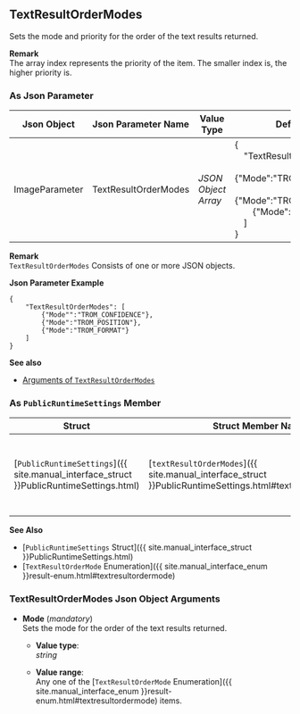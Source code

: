 

## TextResultOrderModes
Sets the mode and priority for the order of the text results returned.

**Remark**   
The array index represents the priority of the item. The smaller index is, the higher priority is.

### As Json Parameter

| Json Object |	Json Parameter Name | Value Type | Default Value |
| ----------- | ------------------- | ---------- | ------------- |
| ImageParameter | TextResultOrderModes | *JSON Object Array* | {<br>&emsp;"TextResultOrderModes": [ <br>&emsp;&emsp;{"Mode":"TROM_CONFIDENCE"}, <br>&emsp;&emsp;{"Mode":"TROM_POSITION"},<br>&emsp;&emsp;{"Mode":"TROM_FORMAT"}<br>&emsp;]<br>} |

**Remark**   
`TextResultOrderModes` Consists of one or more JSON objects.

**Json Parameter Example**   
```
{
    "TextResultOrderModes": [
        {"Mode"":"TROM_CONFIDENCE"},
        {"Mode":"TROM_POSITION"},
        {"Mode":"TROM_FORMAT"}
    ]
}
```

**See also**   
- [Arguments of `TextResultOrderModes`](#textresultordermodes-json-object-arguments)

### As `PublicRuntimeSettings` Member

| Struct |	Struct Member Name | Value Type | Value Range | Default Value |
| ------ | ------------------ | ---------- | ----------- | ------------- |
| [`PublicRuntimeSettings`]({{ site.manual_interface_struct }}PublicRuntimeSettings.html) | [`textResultOrderModes`]({{ site.manual_interface_struct }}PublicRuntimeSettings.html#textresultordermodes) | [`TextResultOrderMode`]({{ site.manual_interface_enum }}result-enum.html#textresultordermode)[8] | Each array item can be any one of the  [`TextResultOrderMode` Enumeration]({{ site.manual_interface_enum }}result-enum.html#textresultordermode) items.| `[TROM_CONFIDENCE,TROM_POSITION,TROM_FORMAT,TROM_SKIP,TROM_SKIP,TROM_SKIP,TROM_SKIP,TROM_SKIP]`|

**See Also**   
- [`PublicRuntimeSettings` Struct]({{ site.manual_interface_struct }}PublicRuntimeSettings.html)
- [`TextResultOrderMode` Enumeration]({{ site.manual_interface_enum }}result-enum.html#textresultordermode)


### TextResultOrderModes Json Object Arguments
- **Mode** (*mandatory*)  
    Sets the mode for the order of the text results returned.
    - **Value type**:    
        *string*

    - **Value range**:   
        Any one of the [`TextResultOrderMode` Enumeration]({{ site.manual_interface_enum }}result-enum.html#textresultordermode) items.   

&nbsp;
